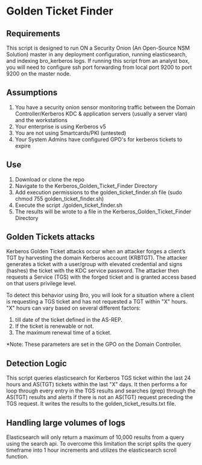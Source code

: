 # Golden Ticket Finder

## Requirements
This script is designed to run ON a Security Onion (An Open-Source NSM Solution) master in any deployment configuration, running elasticsearch, and indexing bro_kerberos logs.  If running this script from an analyst box, you will need to configure ssh port forwarding from local port 9200 to port 9200 on the master node.

## Assumptions
 1. You have a security onion sensor monitoring traffic between the Domain Controller/Kerberos KDC & application servers (usually a server vlan) and the workstations
 2. Your enterprise is using Kerberos v5
 3. You are not using Smartcards/PKI (untested)
 4. Your System Admins have configured GPO's for kerberos tickets to expire

## Use
 1. Download or clone the repo
 2. Navigate to the Kerberos_Golden_Ticket_Finder Directory
 3. Add execution permissions to the golden_ticket_finder.sh file (sudo chmod 755 golden_ticket_finder.sh)
 4. Execute the script ./golden_ticket_finder.sh
 5. The results will be wrote to a file in the Kerberos_Golden_Ticket_Finder Directory
 
## Golden Tickets attacks
Kerberos Golden Ticket attacks occur when an attacker forges a client’s TGT by harvesting the domain Kerberos account (KRBTGT).  The attacker generates a ticket with a user/group with elevated credential and signs (hashes) the ticket with the KDC service password.  The attacker then requests a Service (TGS) with the forged ticket and is granted access based on that users privilege level.

To detect this behavior using Bro, you will look for a situation where a client is requesting a TGS ticket and has not requested a TGT within "X" hours. "X" hours can vary based on several different factors:
  1. till date of the ticket defined in the AS-REP.
  2. If the ticket is renewable or not.
  3. The maximum renewal time of a ticket. 

  *Note: These parameters are set in the GPO on the Domain Controller.

## Detection Logic
This script queries elasticsearch for Kerberos TGS ticket within the last 24 hours and AS(TGT) tickets within the last "X" days.  It then performs a for loop through every entry in the TGS results and searches (grep) through the AS(TGT) results and alerts if there is not an AS(TGT) request preceding the TGS request.  It writes the results to the golden_ticket_results.txt file.

## Handling large volumes of logs
Elasticsearch will only return a maximum of 10,000 results from a query using the search api.  To overcome this limitation the script splits the query timeframe into 1 hour increments and utilizes the elasticsearch scroll function.   
